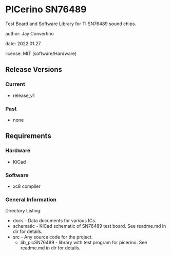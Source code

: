# PICerino SN76489 

Test Board and Software Library for TI SN76489 sound chips.  

author: Jay Convertino  

date: 2022.01.27  

license: MIT (software/Hardware)

## Release Versions
### Current
  - release_v1

### Past
  - none
  
## Requirements
### Hardware
  - KiCad
  
### Software
  - xc8 compiler
  
### General Information

Directory Listing:  

  - docs - Data documents for various ICs.
  - schematic - KiCad schematic of SN76489 test board. See readme.md in dir for details.
  - src - Any source code for the project.
    - lib_picSN76489 - library with test program for picerino. See readme.md in dir for details.

